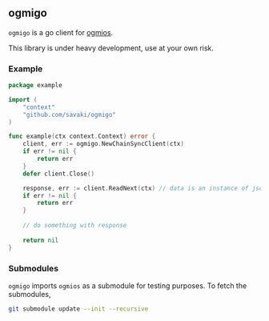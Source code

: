 ogmigo
-------------------------

`ogmigo` is a go client for [ogmios](https://ogmios.dev).  

This library is under heavy development, use at your own risk.

### Example

```go
package example

import (
	"context"
	"github.com/savaki/ogmigo"
)

func example(ctx context.Context) error {
	client, err := ogmigo.NewChainSyncClient(ctx)
	if err != nil {
		return err
	}
	defer client.Close()

	response, err := client.ReadNext(ctx) // data is an instance of json.RawMessage
	if err != nil {
		return err
	}
	
	// do something with response
	
	return nil
}
```

### Submodules

`ogmigo` imports `ogmios` as a submodule for testing purposes.  To fetch the submodules,

```bash
git submodule update --init --recursive
```